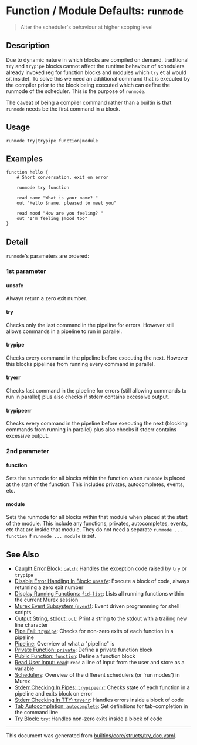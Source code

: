 # Function / Module Defaults: `runmode`

> Alter the scheduler's behaviour at higher scoping level

## Description

Due to dynamic nature in which blocks are compiled on demand, traditional `try`
and `trypipe` blocks cannot affect the runtime behaviour of schedulers already
invoked (eg for function blocks and modules which `try` et al would sit inside).
To solve this we need an additional command that is executed by the compiler
prior to the block being executed which can define the runmode of the scheduler.
This is the purpose of `runmode`.

The caveat of being a compiler command rather than a builtin is that `runmode`
needs be the first command in a block.

## Usage

```
runmode try|trypipe function|module
```

## Examples

```
function hello {
    # Short conversation, exit on error
    
    runmode try function

    read name "What is your name? "
    out "Hello $name, pleased to meet you"
    
    read mood "How are you feeling? "
    out "I'm feeling $mood too"
}
```

## Detail

`runmode`'s parameters are ordered:

### 1st parameter

#### unsafe

Always return a zero exit number.

#### try

Checks only the last command in the pipeline for errors. However still allows
commands in a pipeline to run in parallel.

#### trypipe

Checks every command in the pipeline before executing the next. However this
blocks pipelines from running every command in parallel.

#### tryerr

Checks last command in the pipeline for errors (still allowing commands to run
in parallel) plus also checks if stderr contains excessive output.

#### trypipeerr

Checks every command in the pipeline before executing the next (blocking
commands from running in parallel) plus also checks if stderr contains
excessive output.

### 2nd parameter

#### function

Sets the runmode for all blocks within the function when `runmode` is placed at
the start of the function. This includes privates, autocompletes, events, etc.

#### module

Sets the runmode for all blocks within that module when placed at the start of
the module. This include any functions, privates, autocompletes, events, etc
that are inside that module. They do not need a separate `runmode ... function`
if `runmode ... module` is set.

## See Also

* [Caught Error Block: `catch`](../commands/catch.md):
  Handles the exception code raised by `try` or `trypipe`
* [Disable Error Handling In Block: `unsafe`](../commands/unsafe.md):
  Execute a block of code, always returning a zero exit number
* [Display Running Functions: `fid-list`](../commands/fid-list.md):
  Lists all running functions within the current Murex session
* [Murex Event Subsystem (`event`)](../commands/event.md):
  Event driven programming for shell scripts
* [Output String, stdout: `out`](../commands/out.md):
  Print a string to the stdout with a trailing new line character
* [Pipe Fail: `trypipe`](../commands/trypipe.md):
  Checks for non-zero exits of each function in a pipeline
* [Pipeline](../user-guide/pipeline.md):
  Overview of what a "pipeline" is
* [Private Function: `private`](../commands/private.md):
  Define a private function block
* [Public Function: `function`](../commands/function.md):
  Define a function block
* [Read User Input: `read`](../commands/read.md):
  `read` a line of input from the user and store as a variable
* [Schedulers](../user-guide/schedulers.md):
  Overview of the different schedulers (or 'run modes') in Murex
* [Stderr Checking In Pipes: `trypipeerr`](../commands/trypipeerr.md):
  Checks state of each function in a pipeline and exits block on error
* [Stderr Checking In TTY: `tryerr`](../commands/tryerr.md):
  Handles errors inside a block of code
* [Tab Autocompletion: `autocomplete`](../commands/autocomplete.md):
  Set definitions for tab-completion in the command line
* [Try Block: `try`](../commands/try.md):
  Handles non-zero exits inside a block of code

<hr/>

This document was generated from [builtins/core/structs/try_doc.yaml](https://github.com/lmorg/murex/blob/master/builtins/core/structs/try_doc.yaml).